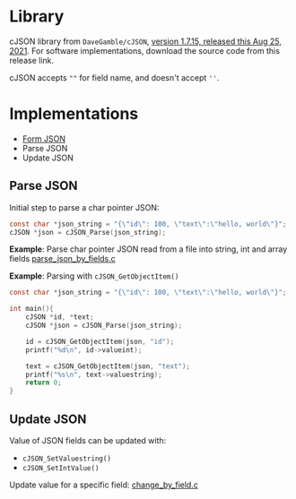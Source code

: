 # Library

cJSON library from ``DaveGamble/cJSON``, [version 1.7.15, released this Aug 25, 2021](https://github.com/DaveGamble/cJSON/releases/tag/v1.7.15). For software implementations, download the source code from this release link.

cJSON accepts ``""`` for field name, and doesn't accept ``''``.

# Implementations

* [Form JSON](https://github.com/TranPhucVinh/C/blob/master/Introduction/Data%20structure/JSON/Form%20JSON.md)
* Parse JSON
* Update JSON

## Parse JSON

Initial step to parse a char pointer JSON:

```c
const char *json_string = "{\"id\": 100, \"text\":\"hello, world\"}";
cJSON *json = cJSON_Parse(json_string);
```

**Example**: Parse char pointer JSON read from a file into string, int and array fields [parse_json_by_fields.c](https://github.com/TranPhucVinh/C/blob/master/Introduction/Data%20structure/JSON/parse_json_by_fields.c)

**Example**: Parsing with ``cJSON_GetObjectItem()``

```c
const char *json_string = "{\"id\": 100, \"text\":\"hello, world\"}";

int main(){
    cJSON *id, *text;
    cJSON *json = cJSON_Parse(json_string);

    id = cJSON_GetObjectItem(json, "id");
    printf("%d\n", id->valueint);

    text = cJSON_GetObjectItem(json, "text");
    printf("%s\n", text->valuestring);
    return 0;
}
```

## Update JSON

Value of JSON fields can be updated with:

* ``cJSON_SetValuestring()``
* ``cJSON_SetIntValue()``

Update value for a specific field: [change_by_field.c]()